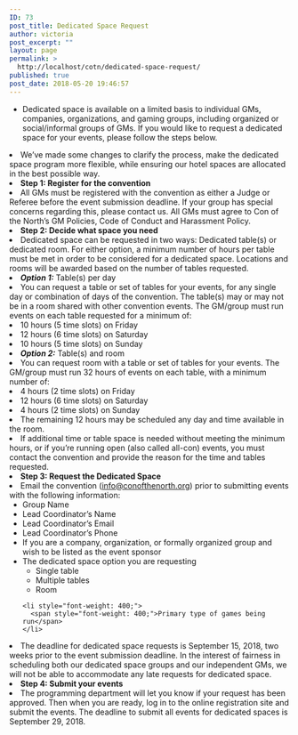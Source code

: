 ```yaml
---
ID: 73
post_title: Dedicated Space Request
author: victoria
post_excerpt: ""
layout: page
permalink: >
  http://localhost/cotn/dedicated-space-request/
published: true
post_date: 2018-05-20 19:46:57
---
```

*   <span style="font-weight: 400;">Dedicated space is available on a limited basis to individual GMs, companies, organizations, and gaming groups, including organized or social/informal groups of GMs. If you would like to request a dedicated space for your events, please follow the steps below.</span>
<li style="font-weight: 400;">
  <span style="font-weight: 400;">We’ve made some changes to clarify the process, make the dedicated space program more flexible, while ensuring our hotel spaces are allocated in the best possible way.</span>
</li>
<li style="font-weight: 400;">
  <b>Step 1: Register for the convention</b>
</li>
<li style="font-weight: 400;">
  <span style="font-weight: 400;">All GMs must be registered with the convention as either a Judge or Referee before the event submission deadline. If your group has special concerns regarding this, please contact us. All GMs must agree to Con of the North’s GM Policies, Code of Conduct and Harassment Policy.</span>
</li>
<li style="font-weight: 400;">
  <b>Step 2: Decide what space you need</b>
</li>
<li style="font-weight: 400;">
  <span style="font-weight: 400;">Dedicated space can be requested in two ways: Dedicated table(s) or dedicated room. For either option, a minimum number of hours per table must be met in order to be considered for a dedicated space. Locations and rooms will be awarded based on the number of tables requested.</span>
</li>
<li style="font-weight: 400;">
  <b><i>Option 1:</i></b><span style="font-weight: 400;"> Table(s) per day</span>
</li>
<li style="font-weight: 400;">
  <span style="font-weight: 400;">You can request a table or set of tables for your events, for any single day or combination of days of the convention. The table(s) may or may not be in a room shared with other convention events. The GM/group must run events on each table requested for a minimum of:</span>
</li>

<li style="font-weight: 400;">
  <span style="font-weight: 400;">10 hours (5 time slots) on Friday</span>
</li>
<li style="font-weight: 400;">
  <span style="font-weight: 400;">12 hours (6 time slots) on Saturday</span>
</li>
<li style="font-weight: 400;">
  <span style="font-weight: 400;">10 hours (5 time slots) on Sunday</span>
</li>

<li style="font-weight: 400;">
  <b><i>Option 2:</i></b><span style="font-weight: 400;"> Table(s) and room</span>
</li>
<li style="font-weight: 400;">
  <span style="font-weight: 400;">You can request room with a table or set of tables for your events. The GM/group must run 32 hours of events on each table, with a minimum number of:</span>
</li>

<li style="font-weight: 400;">
  <span style="font-weight: 400;">4 hours (2 time slots) on Friday</span>
</li>
<li style="font-weight: 400;">
  <span style="font-weight: 400;">12 hours (6 time slots) on Saturday</span>
</li>
<li style="font-weight: 400;">
  <span style="font-weight: 400;">4 hours (2 time slots) on Sunday</span>
</li>

<li style="font-weight: 400;">
  <span style="font-weight: 400;">The remaining 12 hours may be scheduled any day and time available in the room.</span>
</li>
<li style="font-weight: 400;">
  <span style="font-weight: 400;">If additional time or table space is needed without meeting the minimum hours, or if you’re running open (also called all-con) events, you must contact the convention and provide the reason for the time and tables requested.</span>
</li>
<li style="font-weight: 400;">
  <b>Step 3: Request the Dedicated Space</b>
</li>
<li style="font-weight: 400;">
  <span style="font-weight: 400;">Email the convention (</span><a href="mailto:info@conofthenorth.org"><span style="font-weight: 400;">info@conofthenorth.org</span></a><span style="font-weight: 400;">) prior to submitting events with the following information:</span> <ul>
    <li style="font-weight: 400;">
      <span style="font-weight: 400;">Group Name</span>
    </li>
    <li style="font-weight: 400;">
      <span style="font-weight: 400;">Lead Coordinator’s Name</span>
    </li>
    <li style="font-weight: 400;">
      <span style="font-weight: 400;">Lead Coordinator’s Email</span>
    </li>
    <li style="font-weight: 400;">
      <span style="font-weight: 400;">Lead Coordinator’s Phone</span>
    </li>
    <li style="font-weight: 400;">
      <span style="font-weight: 400;">If you are a company, organization, or formally organized group and wish to be listed as the event sponsor</span>
    </li>
    <li style="font-weight: 400;">
      <span style="font-weight: 400;">The dedicated space option you are requesting</span> <ul>
        <li style="font-weight: 400;">
          <span style="font-weight: 400;">Single table</span>
        </li>
        <li style="font-weight: 400;">
          <span style="font-weight: 400;">Multiple tables</span>
        </li>
        <li style="font-weight: 400;">
          <span style="font-weight: 400;">Room</span>
        </li>
      </ul>
    </li>
    
    <li style="font-weight: 400;">
      <span style="font-weight: 400;">Primary type of games being run</span>
    </li>
  </ul>
</li>

<li style="font-weight: 400;">
  <span style="font-weight: 400;">The deadline for dedicated space requests is September 15, 2018, two weeks prior to the event submission deadline. In the interest of fairness in scheduling both our dedicated space groups and our independent GMs, we will not be able to accommodate any late requests for dedicated space.</span>
</li>
<li style="font-weight: 400;">
  <b>Step 4: Submit your events</b>
</li>
<li style="font-weight: 400;">
  <span style="font-weight: 400;">The programming department will let you know if your request has been approved. Then when you are ready, log in to the online registration site and submit the events. The deadline to submit all events for dedicated spaces is September 29, 2018.</span>
</li>